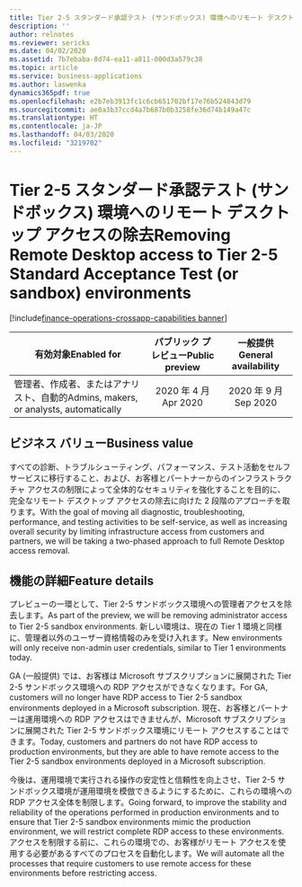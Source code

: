 ```yaml
---
title: Tier 2-5 スタンダード承認テスト (サンドボックス) 環境へのリモート デスクトップ アクセスの除去
description: ''
author: relnotes
ms.reviewer: sericks
ms.date: 04/02/2020
ms.assetid: 7b7ebaba-8d74-ea11-a811-000d3a579c38
ms.topic: article
ms.service: business-applications
ms.author: laswenka
dynamics365pdf: true
ms.openlocfilehash: e2b7eb3913fc1c6cb651702bf17e76b524843d79
ms.sourcegitcommit: ae0a3b37ccd4a7b687b0b3258fe36d74b149a47c
ms.translationtype: HT
ms.contentlocale: ja-JP
ms.lasthandoff: 04/03/2020
ms.locfileid: "3219702"
---
```

# <a name="removing-remote-desktop-access-to-tier-2-5-standard-acceptance-test-or-sandbox-environments"></a><span data-ttu-id="7331e-102">Tier 2-5 スタンダード承認テスト (サンドボックス) 環境へのリモート デスクトップ アクセスの除去</span><span class="sxs-lookup"><span data-stu-id="7331e-102">Removing Remote Desktop access to Tier 2-5 Standard Acceptance Test (or sandbox) environments</span></span>
[!include[finance-operations-crossapp-capabilities banner](../includes/finance-operations-crossapp-capabilities.md)]

| <span data-ttu-id="7331e-103">有効対象</span><span class="sxs-lookup"><span data-stu-id="7331e-103">Enabled for</span></span>    |  <span data-ttu-id="7331e-104">パブリック プレビュー</span><span class="sxs-lookup"><span data-stu-id="7331e-104">Public preview</span></span> | <span data-ttu-id="7331e-105">一般提供</span><span class="sxs-lookup"><span data-stu-id="7331e-105">General availability</span></span> | 
| ---------- | :----------: |:----------: |
|<span data-ttu-id="7331e-106">管理者、作成者、またはアナリスト、自動的</span><span class="sxs-lookup"><span data-stu-id="7331e-106">Admins, makers, or analysts, automatically</span></span>|<span data-ttu-id="7331e-107">2020 年 4 月</span><span class="sxs-lookup"><span data-stu-id="7331e-107">Apr 2020</span></span>| <span data-ttu-id="7331e-108">2020 年 9 月</span><span class="sxs-lookup"><span data-stu-id="7331e-108">Sep 2020</span></span>|


## <a name="business-value"></a><span data-ttu-id="7331e-109">ビジネス バリュー</span><span class="sxs-lookup"><span data-stu-id="7331e-109">Business value</span></span>
<!-- bv start -->
<span data-ttu-id="7331e-110">すべての診断、トラブルシューティング、パフォーマンス、テスト活動をセルフサービスに移行すること、および、お客様とパートナーからのインフラストラクチャ アクセスの制限によって全体的なセキュリティを強化することを目的に、完全なリモート デスクトップ アクセスの除去に向けた 2 段階のアプローチを取ります。</span><span class="sxs-lookup"><span data-stu-id="7331e-110">With the goal of moving all diagnostic, troubleshooting, performance, and testing activities to be self-service, as well as increasing overall security by limiting infrastructure access from customers and partners, we will be taking a two-phased approach to full Remote Desktop access removal.</span></span>
<!-- bv end -->



## <a name="feature-details"></a><span data-ttu-id="7331e-111">機能の詳細</span><span class="sxs-lookup"><span data-stu-id="7331e-111">Feature details</span></span>
<!--feature detail start -->
<span data-ttu-id="7331e-112">プレビューの一環として、Tier 2-5 サンドボックス環境への管理者アクセスを除去します。</span><span class="sxs-lookup"><span data-stu-id="7331e-112">As part of the preview, we will be removing administrator access to Tier 2-5 sandbox environments.</span></span> <span data-ttu-id="7331e-113">新しい環境は、現在の Tier 1 環境と同様に、管理者以外のユーザー資格情報のみを受け入れます。</span><span class="sxs-lookup"><span data-stu-id="7331e-113">New environments will only receive non-admin user credentials, similar to Tier 1 environments today.</span></span>  

<span data-ttu-id="7331e-114">GA (一般提供) では、お客様は Microsoft サブスクリプションに展開された Tier 2-5 サンドボックス環境への RDP アクセスができなくなります。</span><span class="sxs-lookup"><span data-stu-id="7331e-114">For GA, customers will no longer have RDP access to Tier 2-5 sandbox environments deployed in a Microsoft subscription.</span></span> <span data-ttu-id="7331e-115">現在、お客様とパートナーは運用環境への RDP アクセスはできませんが、Microsoft サブスクリプションに展開された Tier 2-5 サンドボックス環境にリモート アクセスすることはできます。</span><span class="sxs-lookup"><span data-stu-id="7331e-115">Today, customers and partners do not have RDP access to production environments, but they are able to have remote access to the Tier 2-5 sandbox environments deployed in a Microsoft subscription.</span></span> 

<span data-ttu-id="7331e-116">今後は、運用環境で実行される操作の安定性と信頼性を向上させ、Tier 2-5 サンドボックス環境が運用環境を模倣できるようにするために、これらの環境への RDP アクセス全体を制限します。</span><span class="sxs-lookup"><span data-stu-id="7331e-116">Going forward, to improve the stability and reliability of the operations performed in production environments and to ensure that Tier 2-5 sandbox environments mimic the production environment, we will restrict complete RDP access to these environments.</span></span> <span data-ttu-id="7331e-117">アクセスを制限する前に、これらの環境での、お客様がリモート アクセスを使用する必要があるすべてのプロセスを自動化します。</span><span class="sxs-lookup"><span data-stu-id="7331e-117">We will automate all the processes that require customers to use remote access for these environments before restricting access.</span></span>
<!--feature detail end -->









